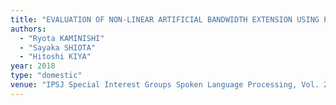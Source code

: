 ```yaml
---
title: "EVALUATION OF NON-LINEAR ARTIFICIAL BANDWIDTH EXTENSION USING PLDA BASED SPEAKER VERIFICATION"
authors:
  - "Ryota KAMINISHI"
  - "Sayaka SHIOTA"
  - "Hitoshi KIYA"
year: 2018
type: "domestic"
venue: "IPSJ Special Interest Groups Spoken Language Processing, Vol. 2018-125, No. 14, 東京都新宿区, 2018-12-10."
---
```

